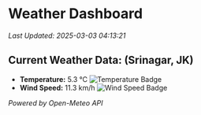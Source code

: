 
# Weather Dashboard

_Last Updated: 2025-03-03 04:13:21_

## Current Weather Data: (Srinagar, JK)
- **Temperature:** 5.3 °C ![Temperature Badge](https://img.shields.io/badge/Temperature-Low%20Temp-blue)
- **Wind Speed:** 11.3 km/h ![Wind Speed Badge](https://img.shields.io/badge/Wind%20Speed-Light%20Wind-blue)

*Powered by Open-Meteo API*
